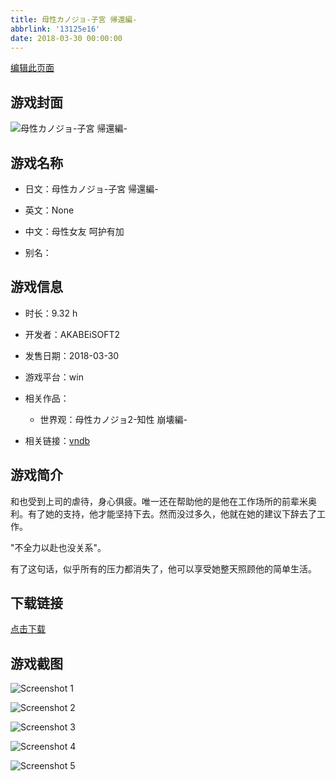 ```yaml
---
title: 母性カノジョ-子宮 帰還編-
abbrlink: '13125e16'
date: 2018-03-30 00:00:00
---
```

[编辑此页面](https://github.com/ACG-3/ADV3-source/blob/main/source/_posts/%E6%AF%8D%E6%80%A7%E3%82%AB%E3%83%8E%E3%82%B8%E3%83%A7-%E5%AD%90%E5%AE%AE%20%E5%B8%B0%E9%82%84%E7%B7%A8-.md)

## 游戏封面

![母性カノジョ-子宮 帰還編-](https://pan.timero.xyz/d/onedrive/img_lib_001/%E6%AF%8D%E6%80%A7%E3%82%AB%E3%83%8E%E3%82%B8%E3%83%A7-%E5%AD%90%E5%AE%AE%20%E5%B8%B0%E9%82%84%E7%B7%A8-_cover.avif)


## 游戏名称

- 日文：母性カノジョ-子宮 帰還編-
- 英文：None
- 中文：母性女友 呵护有加

- 别名：


## 游戏信息

- 时长：9.32 h
- 开发者：AKABEiSOFT2
- 发售日期：2018-03-30
- 游戏平台：win
- 相关作品：
   - 世界观：母性カノジョ2-知性 崩壊編-

- 相关链接：[vndb](https://vndb.org/v21432)


## 游戏简介

和也受到上司的虐待，身心俱疲。唯一还在帮助他的是他在工作场所的前辈米奥利。有了她的支持，他才能坚持下去。然而没过多久，他就在她的建议下辞去了工作。

"不全力以赴也没关系"。

有了这句话，似乎所有的压力都消失了，他可以享受她整天照顾他的简单生活。




## 下载链接

[点击下载](https://pan.timero.xyz/onedrive/adv_lib_001/%E6%AF%8D%E6%80%A7%E3%82%AB%E3%83%8E%E3%82%B8%E3%83%A7-%E5%AD%90%E5%AE%AE%20%E5%B8%B0%E9%82%84%E7%B7%A8-)


## 游戏截图


![Screenshot 1](https://pan.timero.xyz/d/onedrive/img_lib_001/%E6%AF%8D%E6%80%A7%E3%82%AB%E3%83%8E%E3%82%B8%E3%83%A7-%E5%AD%90%E5%AE%AE%20%E5%B8%B0%E9%82%84%E7%B7%A8-_Screenshot_1.avif)

![Screenshot 2](https://pan.timero.xyz/d/onedrive/img_lib_001/%E6%AF%8D%E6%80%A7%E3%82%AB%E3%83%8E%E3%82%B8%E3%83%A7-%E5%AD%90%E5%AE%AE%20%E5%B8%B0%E9%82%84%E7%B7%A8-_Screenshot_2.avif)

![Screenshot 3](https://pan.timero.xyz/d/onedrive/img_lib_001/%E6%AF%8D%E6%80%A7%E3%82%AB%E3%83%8E%E3%82%B8%E3%83%A7-%E5%AD%90%E5%AE%AE%20%E5%B8%B0%E9%82%84%E7%B7%A8-_Screenshot_3.avif)

![Screenshot 4](https://pan.timero.xyz/d/onedrive/img_lib_001/%E6%AF%8D%E6%80%A7%E3%82%AB%E3%83%8E%E3%82%B8%E3%83%A7-%E5%AD%90%E5%AE%AE%20%E5%B8%B0%E9%82%84%E7%B7%A8-_Screenshot_4.avif)

![Screenshot 5](https://pan.timero.xyz/d/onedrive/img_lib_001/%E6%AF%8D%E6%80%A7%E3%82%AB%E3%83%8E%E3%82%B8%E3%83%A7-%E5%AD%90%E5%AE%AE%20%E5%B8%B0%E9%82%84%E7%B7%A8-_Screenshot_5.avif)

